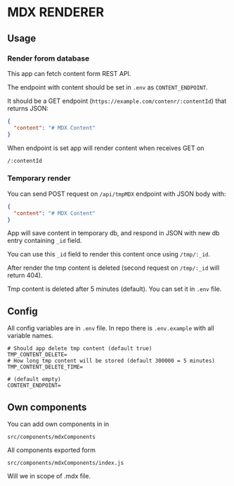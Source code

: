 # MDX RENDERER

## Usage

### Render forom database

This app can fetch content form REST API.

The endpoint with content should be set in `.env` as `CONTENT_ENDPOINT`.

It should be a GET endpoint (`https://example.com/contenr/:contentId`) that returns JSON:

```json
{
  "content": "# MDX Content"
}
```

When endpoint is set app will render content when receives GET on 

```
/:contentId
```

### Temporary render

You can send POST request on `/api/tmpMDX` endpoint with JSON body with:

```json
{
  "content": "# MDX Content"
}
```

App will save content in temporary db, and respond in JSON with new db entry containing `_id` field.

You can use this `_id` field to render this content once using `/tmp/:_id`.

After render the tmp content is deleted (second request on `/tmp/:_id` will return 404).

Tmp content is deleted after 5 minutes (default). You can set it in `.env` file.

## Config

All config variables are in `.env` file. In repo there is `.env.example` with all variable names.

```env
# Should app delete tmp content (default true)
TMP_CONTENT_DELETE=
# How long tmp content will be stored (default 300000 = 5 minutes)
TMP_CONTENT_DELETE_TIME=

# (default empty)
CONTENT_ENDPOINT=
```

## Own components

You can add own components in in

```
src/components/mdxComponents
```

All components exported form 


```
src/components/mdxComponents/index.js
```

Will we in scope of .mdx file.
